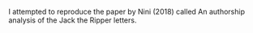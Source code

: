 I attempted to reproduce the paper by Nini (2018) called An authorship analysis of the Jack the Ripper letters. 

